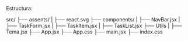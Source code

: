 Estructura:

src/
├── assents/
| ├── react.svg
├── components/
| ├── NavBar.jsx
| ├── TaskForm.jsx
| ├── TaskItem.jsx
| ├── TaskList.jsx
├── Utils
| ├── Tema.jsx
├── App.jsx
├── App.css
├── main.jsx
├── index.css
